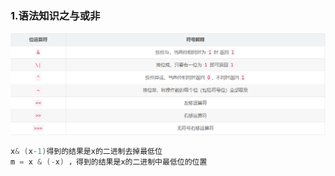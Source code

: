 ### 1.语法知识之与或非

![1678848800369](assets/picture/java/1678848800369.png)

```java
x& (x-1)得到的结果是x的二进制去掉最低位
m = x & (-x) ，得到的结果是x的二进制中最低位的位置
```

